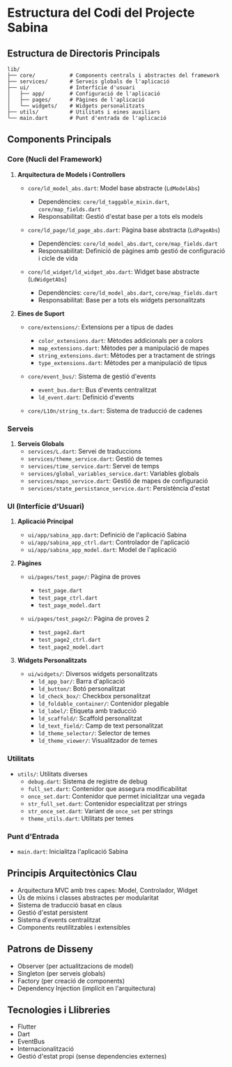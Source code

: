 # Estructura del Codi del Projecte Sabina

## Estructura de Directoris Principals
```
lib/
├── core/           # Components centrals i abstractes del framework
├── services/       # Serveis globals de l'aplicació
├── ui/             # Interfície d'usuari
│   ├── app/        # Configuració de l'aplicació
│   ├── pages/      # Pàgines de l'aplicació
│   └── widgets/    # Widgets personalitzats
├── utils/          # Utilitats i eines auxiliars
└── main.dart       # Punt d'entrada de l'aplicació
```

## Components Principals

### Core (Nucli del Framework)
1. **Arquitectura de Models i Controllers**
   - `core/ld_model_abs.dart`: Model base abstracte (`LdModelAbs`)
     - Dependències: `core/ld_taggable_mixin.dart`, `core/map_fields.dart`
     - Responsabilitat: Gestió d'estat base per a tots els models

   - `core/ld_page/ld_page_abs.dart`: Pàgina base abstracta (`LdPageAbs`)
     - Dependències: `core/ld_model_abs.dart`, `core/map_fields.dart`
     - Responsabilitat: Definició de pàgines amb gestió de configuració i cicle de vida

   - `core/ld_widget/ld_widget_abs.dart`: Widget base abstracte (`LdWidgetAbs`)
     - Dependències: `core/ld_model_abs.dart`, `core/map_fields.dart`
     - Responsabilitat: Base per a tots els widgets personalitzats

2. **Eines de Suport**
   - `core/extensions/`: Extensions per a tipus de dades
     - `color_extensions.dart`: Mètodes addicionals per a colors
     - `map_extensions.dart`: Mètodes per a manipulació de mapes
     - `string_extensions.dart`: Mètodes per a tractament de strings
     - `type_extensions.dart`: Mètodes per a manipulació de tipus

   - `core/event_bus/`: Sistema de gestió d'events
     - `event_bus.dart`: Bus d'events centralitzat
     - `ld_event.dart`: Definició d'events

   - `core/L10n/string_tx.dart`: Sistema de traducció de cadenes

### Serveis
1. **Serveis Globals**
   - `services/L.dart`: Servei de traduccions
   - `services/theme_service.dart`: Gestió de temes
   - `services/time_service.dart`: Servei de temps
   - `services/global_variables_service.dart`: Variables globals
   - `services/maps_service.dart`: Gestió de mapes de configuració
   - `services/state_persistance_service.dart`: Persistència d'estat

### UI (Interfície d'Usuari)
1. **Aplicació Principal**
   - `ui/app/sabina_app.dart`: Definició de l'aplicació Sabina
   - `ui/app/sabina_app_ctrl.dart`: Controlador de l'aplicació
   - `ui/app/sabina_app_model.dart`: Model de l'aplicació

2. **Pàgines**
   - `ui/pages/test_page/`: Pàgina de proves
     - `test_page.dart`
     - `test_page_ctrl.dart`
     - `test_page_model.dart`

   - `ui/pages/test_page2/`: Pàgina de proves 2
     - `test_page2.dart`
     - `test_page2_ctrl.dart`
     - `test_page2_model.dart`

3. **Widgets Personalitzats**
   - `ui/widgets/`: Diversos widgets personalitzats
     - `ld_app_bar/`: Barra d'aplicació
     - `ld_button/`: Botó personalitzat
     - `ld_check_box/`: Checkbox personalitzat
     - `ld_foldable_container/`: Contenidor plegable
     - `ld_label/`: Etiqueta amb traducció
     - `ld_scaffold/`: Scaffold personalitzat
     - `ld_text_field/`: Camp de text personalitzat
     - `ld_theme_selector/`: Selector de temes
     - `ld_theme_viewer/`: Visualitzador de temes

### Utilitats
- `utils/`: Utilitats diverses
  - `debug.dart`: Sistema de registre de debug
  - `full_set.dart`: Contenidor que assegura modificabilitat
  - `once_set.dart`: Contenidor que permet inicialitzar una vegada
  - `str_full_set.dart`: Contenidor especialitzat per strings
  - `str_once_set.dart`: Variant de `once_set` per strings
  - `theme_utils.dart`: Utilitats per temes

### Punt d'Entrada
- `main.dart`: Inicialitza l'aplicació Sabina

## Principis Arquitectònics Clau
- Arquitectura MVC amb tres capes: Model, Controlador, Widget
- Ús de mixins i classes abstractes per modularitat
- Sistema de traducció basat en claus
- Gestió d'estat persistent
- Sistema d'events centralitzat
- Components reutilitzables i extensibles

## Patrons de Disseny
- Observer (per actualitzacions de model)
- Singleton (per serveis globals)
- Factory (per creació de components)
- Dependency Injection (implícit en l'arquitectura)

## Tecnologies i Llibreries
- Flutter
- Dart
- EventBus
- Internacionalització
- Gestió d'estat propi (sense dependencies externes)

